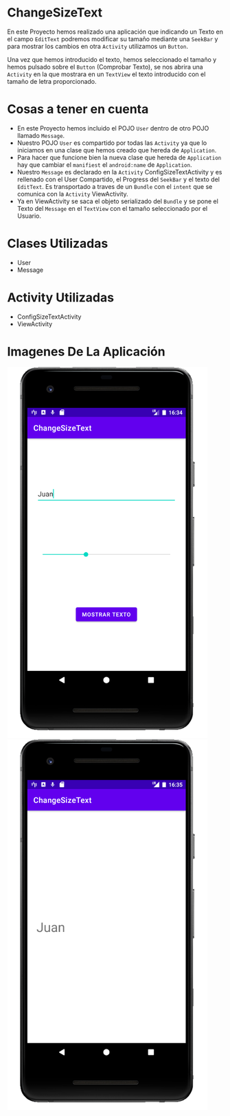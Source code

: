 # ChangeSizeText 
En este Proyecto hemos realizado una aplicación que indicando un Texto en el campo `EditText` podremos modificar su tamaño mediante una `SeekBar` y para mostrar los cambios en otra `Activity` utilizamos un `Button`.

Una  vez que hemos introducido el texto, hemos seleccionado el tamaño y hemos pulsado sobre el `Button` (Comprobar Texto), se nos abrira una `Activity` en la que mostrara en un `TextView` el texto introducido con el tamaño de letra proporcionado.

# Cosas a tener en cuenta
* En este Proyecto hemos incluido el POJO `User` dentro de otro POJO llamado `Message`.
* Nuestro POJO `User` es compartido por todas las `Activity` ya que lo iniciamos en una clase que hemos creado que hereda de `Application`.
* Para hacer que funcione bien la nueva clase que hereda de `Application` hay que cambiar el `manifiest` el `android:name` de `Application`.
* Nuestro `Message` es declarado en la `Activity` ConfigSizeTextActivity y es rellenado con el User Compartido, el Progress del `SeekBar` y el texto del `EditText`. Es transportado a traves de un `Bundle` con el `intent` que se comunica con la `Activity` ViewActivity.
* Ya en ViewActivity se saca el objeto serializado del `Bundle` y se pone el Texto del `Message` en el `TextView` con el tamaño seleccionado por el Usuario.    
# Clases Utilizadas
* User
* Message

# Activity Utilizadas
* ConfigSizeTextActivity
* ViewActivity

# Imagenes De La Aplicación

![Imagen de la primera <code>Activity</code>:](img/Activity1.png)
![Imagen de la segunda <code>Activity</code>:](img/Activity2.png)
